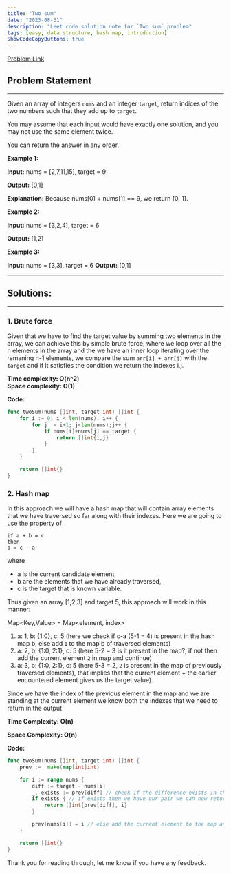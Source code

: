 ```yaml
---
title: "Two sum"
date: "2023-08-31"
description: "Leet code solution note for `Two sum` problem"
tags: [easy, data structure, hash map, introduction]
ShowCodeCopyButtons: true
---
```


[Problem Link](https://leetcode.com/problems/two-sum/)

## Problem Statement
-----------------

Given an array of integers `nums` and an integer `target`, return indices of the two numbers such that they add up to `target`.

You may assume that each input would have exactly one solution, and you may not use the same element twice.

You can return the answer in any order.

 

**Example 1:**

**Input:** nums = [2,7,11,15], target = 9

**Output:** [0,1]

**Explanation:** Because nums[0] + nums[1] == 9, we return [0, 1].

**Example 2:**

**Input:** nums = [3,2,4], target = 6

**Output:** [1,2]

**Example 3:**

**Input:** nums = [3,3], target = 6
**Output:** [0,1]

---
## Solutions:
---

### 1. Brute force
Given that we have to find the target value by summing two elements in the array, we can achieve this by simple brute force, where we loop over all the n elements in the array and the we have an inner loop iterating over the remaning n-1 elements, we compare the sum `arr[i] + arr[j]` with the `target` and if it satisfies the condition we return the indexes i,j.

**Time complexity: O(n^2)**  
**Space complexity: O(1)**

**Code:**

```go
func twoSum(nums []int, target int) []int {
    for i := 0; i < len(nums); i++ {
        for j := i+1; j<len(nums);j++ {
            if nums[i]+nums[j] == target {
                return []int{i,j}
            }
        }
    }

    return []int{}
}

```

### 2. Hash map
In this approach we will have a hash map that will contain array elements that we have traversed so far along with their indexes. Here we are going to use the property of

```
if a + b = c
then
b = c - a

```
where 
- a is the current candidate element,
- b are the elements that we have already traversed,
- c is the target that is known variable.

Thus given an array [1,2,3] and target 5, this approach will work in this manner:

Map<Key,Value> = Map<element, index>

1. a: 1, b: {1:0}, c: 5 (here we check if c-a (5-1 = 4) is present in the hash map b, else add `1` to the map b of traversed elements)
2. a: 2, b: {1:0, 2:1}, c: 5 (here 5-2 = 3 is it present in the map?, if not then add the current element `2` in map and continue)
3. a: 3, b: {1:0, 2:1}, c: 5 (here 5-3 = 2, `2` is present in the map of previously traversed elements), that implies that the current element + the earlier encountered element gives us the target value).

Since we have the index of the previous element in the map and we are standing at the current element we know both the indexes that we need to return in the output

**Time Complexity: O(n)**

**Space Complexity: O(n)**

**Code:**

```go
func twoSum(nums []int, target int) []int {
    prev :=  make(map[int]int)

    for i := range nums {
        diff := target - nums[i]
        _, exists := prev[diff] // check if the difference exists in the map of already traversed elements
        if exists { // if exists then we have our pair we can now return our result
            return []int{prev[diff], i}
        }

        prev[nums[i]] = i // else add the current element to the map and move to the next element
    }

    return []int{}
}
```

Thank you for reading through, let me know if you have any feedback.